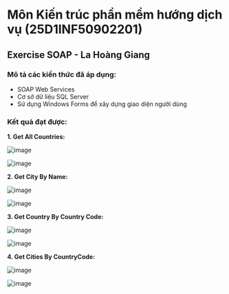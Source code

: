 # Môn Kiến trúc phần mềm hướng dịch vụ (25D1INF50902201)

## Exercise SOAP - La Hoàng Giang

### Mô tả các kiến thức đã áp dụng:
- SOAP Web Services
- Cơ sở dữ liệu SQL Server
- Sử dụng Windows Forms để xây dựng giao diện người dùng

### Kết quả đạt được:
**1. Get All Countries:**

![image](https://github.com/user-attachments/assets/caede7f4-f997-497e-880a-4c41ee85f623)

![image](https://github.com/user-attachments/assets/f5a25291-e428-47b6-86ab-945f183221e2)

**2. Get City By Name:**

![image](https://github.com/user-attachments/assets/f830e343-31c4-49b4-928b-6fdc45a49d81)

![image](https://github.com/user-attachments/assets/cf0a4353-0e39-45fa-aaf6-0eb53af3c28f)

**3. Get Country By Country Code:**

![image](https://github.com/user-attachments/assets/658c3793-5c86-4c3a-b05c-015c1fe87555)

![image](https://github.com/user-attachments/assets/4deea098-9b17-49ae-9d49-d8a91f916235)


**4. Get Cities By CountryCode:**

![image](https://github.com/user-attachments/assets/8be7eb20-41db-44c3-a184-3894dc8dadf5)

![image](https://github.com/user-attachments/assets/2f2a2791-e349-4fe4-b194-b94e68018018)



